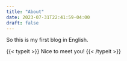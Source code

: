 ```yaml
---
title: "About"
date: 2023-07-31T22:41:59-04:00
draft: false
---
```


So this is my first blog in English.

{{< typeit >}}
Nice to meet you!
{{< /typeit >}}
